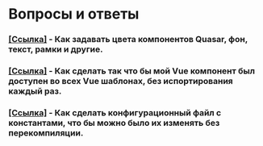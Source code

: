 # Вопросы и ответы

### [[Ссылка]](https://ru.stackoverflow.com/questions/1104152/quasar-кастомный-цвет-q-input-не-в-фокусе) - Как задавать цвета компонентов Quasar, фон, текст, рамки и другие.  
### [[Ссылка]](https://ru.stackoverflow.com/questions/1112838/vue-компонент-во-всех-шаблонах-без-импорта) - Как сделать так что бы мой Vue компонент был доступен во всех Vue шаблонах, без испортирования каждый раз.

### [[Ссылка]](https://ru.stackoverflow.com/questions/1113910/Изменение-данных-конфига-в-quasar-проекте-без-перекомпиляции) - Как сделать конфигурационный файл с константами, что бы можно было их изменять без перекомпиляции.
